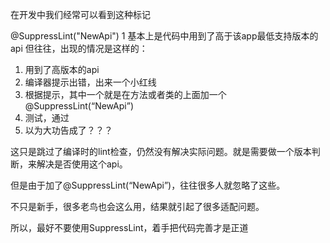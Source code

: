 在开发中我们经常可以看到这种标记

@SuppressLint("NewApi")
1
基本上是代码中用到了高于该app最低支持版本的api
但往往，出现的情况是这样的：
1. 用到了高版本的api
2. 编译器提示出错，出来一个小红线
3. 根据提示，其中一个就是在方法或者类的上面加一个@SuppressLint(“NewApi”)
4. 测试，通过
5. 以为大功告成了？？？

这只是跳过了编译时的lint检查，仍然没有解决实际问题。就是需要做一个版本判断，来解决是否使用这个api。

但是由于加了@SuppressLint(“NewApi”)，往往很多人就忽略了这些。

不只是新手，很多老鸟也会这么用，结果就引起了很多适配问题。

所以，最好不要使用SuppressLint，着手把代码完善才是正道
